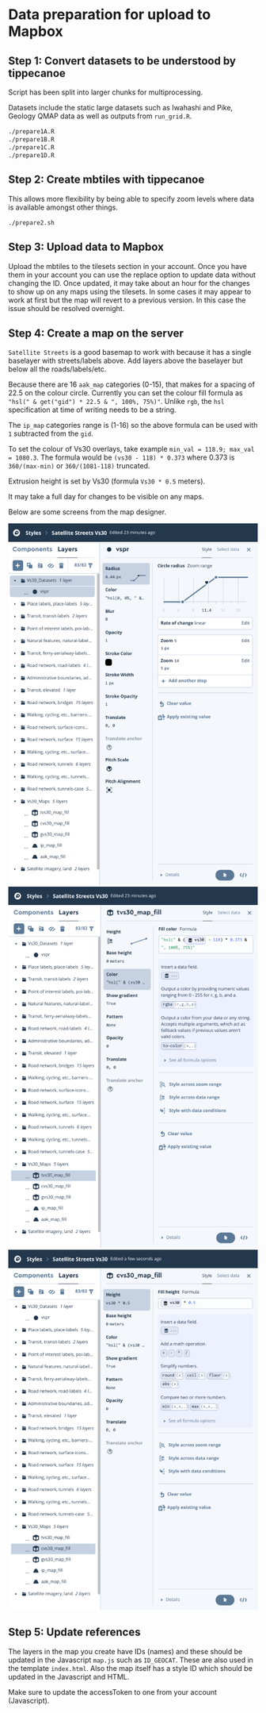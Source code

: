 # Data preparation for upload to Mapbox

## Step 1: Convert datasets to be understood by tippecanoe
Script has been split into larger chunks for multiprocessing.

Datasets include the static large datasets such as Iwahashi and Pike, Geology QMAP data as well as outputs from `run_grid.R`.
```
./prepare1A.R
./prepare1B.R
./prepare1C.R
./prepare1D.R
```

## Step 2: Create mbtiles with tippecanoe
This allows more flexibility by being able to specify zoom levels where data is available amongst other things.
```
./prepare2.sh
```

## Step 3: Upload data to Mapbox
Upload the mbtiles to the tilesets section in your account. Once you have them in your account you can use the replace option to update data without changing the ID. Once updated, it may take about an hour for the changes to show up on any maps using the tilesets. In some cases it may appear to work at first but the map will revert to a previous version. In this case the issue should be resolved overnight.

## Step 4: Create a map on the server
`Satellite Streets` is a good basemap to work with because it has a single baselayer with streets/labels above.
Add layers above the baselayer but below all the roads/labels/etc.

Because there are 16 `aak_map` categories (0-15), that makes for a spacing of 22.5 on the colour circle. Currently you can set the colour fill formula as `"hsl(" & get("gid") * 22.5 & ", 100%, 75%)"`. Unlike `rgb`, the `hsl` specification at time of writing needs to be a string.

The `ip_map` categories range is (1-16) so the above formula can be used with `1` subtracted from the `gid`.

To set the colour of Vs30 overlays, take example `min_val = 118.9; max_val = 1080.3`. The formula would be `(vs30 - 118) * 0.373` where 0.373 is `360/(max-min)` or `360/(1081-118)` truncated.

Extrusion height is set by Vs30 (formula `Vs30 * 0.5` meters).

It may take a full day for changes to be visible on any maps.

Below are some screens from the map designer.

<img src="img/size.png">
<img src="img/colouring.png">
<img src="img/extrusion.png">

## Step 5: Update references
The layers in the map you create have IDs (names) and these should be updated in the Javascript `map.js` such as `ID_GEOCAT`. These are also used in the template `index.html`. Also the map itself has a style ID which should be updated in the Javascript and HTML.

Make sure to update the accessToken to one from your account (Javascript).

